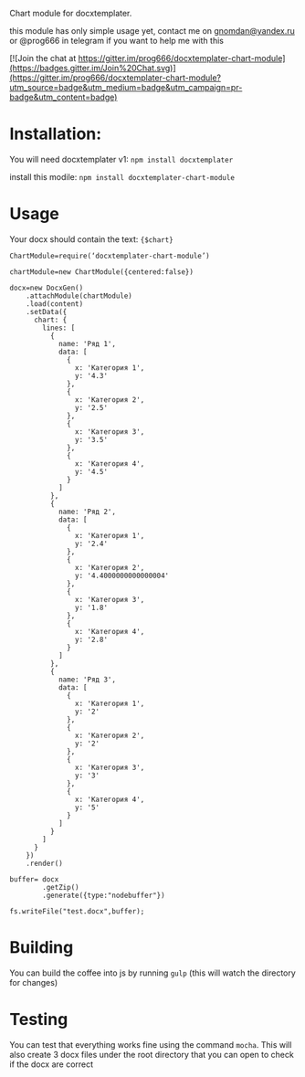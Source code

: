Chart module for docxtemplater.

this module has only simple usage yet, contact me on gnomdan@yandex.ru or @prog666 in telegram if you want to help me with this

[![Join the chat at https://gitter.im/prog666/docxtemplater-chart-module](https://badges.gitter.im/Join%20Chat.svg)](https://gitter.im/prog666/docxtemplater-chart-module?utm_source=badge&utm_medium=badge&utm_campaign=pr-badge&utm_content=badge)

# Installation:

You will need docxtemplater v1: `npm install docxtemplater`

install this modile: `npm install docxtemplater-chart-module`

# Usage

Your docx should contain the text: `{$chart}`

    ChartModule=require(‘docxtemplater-chart-module’)

    chartModule=new ChartModule({centered:false})

    docx=new DocxGen()
        .attachModule(chartModule)
        .load(content)
        .setData({
          chart: {
            lines: [
              {
                name: 'Ряд 1',
                data: [
                  {
                    x: 'Категория 1',
                    y: '4.3'
                  },
                  {
                    x: 'Категория 2',
                    y: '2.5'
                  },
                  {
                    x: 'Категория 3',
                    y: '3.5'
                  },
                  {
                    x: 'Категория 4',
                    y: '4.5'
                  }
                ]
              },
              {
                name: 'Ряд 2',
                data: [
                  {
                    x: 'Категория 1',
                    y: '2.4'
                  },
                  {
                    x: 'Категория 2',
                    y: '4.4000000000000004'
                  },
                  {
                    x: 'Категория 3',
                    y: '1.8'
                  },
                  {
                    x: 'Категория 4',
                    y: '2.8'
                  }
                ]
              },
              {
                name: 'Ряд 3',
                data: [
                  {
                    x: 'Категория 1',
                    y: '2'
                  },
                  {
                    x: 'Категория 2',
                    y: '2'
                  },
                  {
                    x: 'Категория 3',
                    y: '3'
                  },
                  {
                    x: 'Категория 4',
                    y: '5'
                  }
                ]
              }
            ]
          }
        })
        .render()

    buffer= docx
            .getZip()
            .generate({type:"nodebuffer"})

    fs.writeFile("test.docx",buffer);


# Building

 You can build the coffee into js by running `gulp` (this will watch the directory for changes)

# Testing

You can test that everything works fine using the command `mocha`. This will also create 3 docx files under the root directory that you can open to check if the docx are correct
